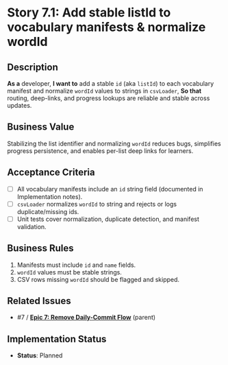 # Story 7.1: Add stable listId to vocabulary manifests & normalize wordId

## Description

**As a** developer,
**I want to** add a stable `id` (aka `listId`) to each vocabulary manifest and normalize `wordId` values to strings in `csvLoader`,
**So that** routing, deep-links, and progress lookups are reliable and stable across updates.

## Business Value

Stabilizing the list identifier and normalizing `wordId` reduces bugs, simplifies progress persistence, and enables per-list deep links for learners.

## Acceptance Criteria

- [ ] All vocabulary manifests include an `id` string field (documented in Implementation notes).
- [ ] `csvLoader` normalizes `wordId` to string and rejects or logs duplicate/missing ids.
- [ ] Unit tests cover normalization, duplicate detection, and manifest validation.

## Business Rules

1. Manifests must include `id` and `name` fields.
2. `wordId` values must be stable strings.
3. CSV rows missing `wordId` should be flagged and skipped.

## Related Issues

- #7 / [**Epic 7: Remove Daily-Commit Flow**](./README.md) (parent)

## Implementation Status

- **Status**: Planned

